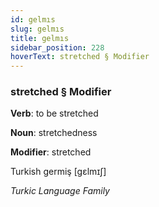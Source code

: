 ```yaml
---
id: gelmıs
slug: gelmıs
title: gelmıs
sidebar_position: 228
hoverText: stretched § Modifier
---
```


### stretched § Modifier

**Verb**: to be stretched

**Noun**: stretchedness

**Modifier**: stretched

Turkish germiş [gɛlmɪʃ]

*Turkic Language Family*